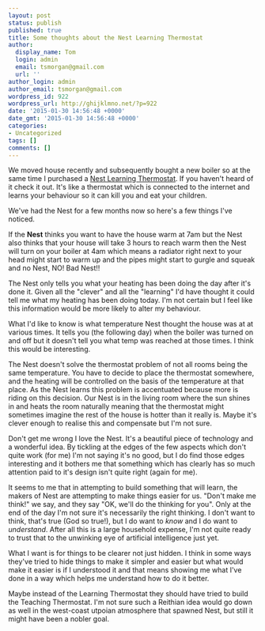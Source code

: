 ```yaml
---
layout: post
status: publish
published: true
title: Some thoughts about the Nest Learning Thermostat
author:
  display_name: Tom
  login: admin
  email: tsmorgan@gmail.com
  url: ''
author_login: admin
author_email: tsmorgan@gmail.com
wordpress_id: 922
wordpress_url: http://ghijklmno.net/?p=922
date: '2015-01-30 14:56:48 +0000'
date_gmt: '2015-01-30 14:56:48 +0000'
categories:
- Uncategorized
tags: []
comments: []
---
```

<p>We moved house recently and subsequently bought a new boiler so at the same time I purchased a <a href="https://nest.com/uk/thermostat/life-with-nest-thermostat/">Nest Learning Thermostat</a>. If you haven't heard of it check it out. It's like a thermostat which is connected to the internet and learns your behaviour so it can kill you and eat your children.</p>
<!-- more -->
<p>We've had the Nest for a few months now so here's a few things I've noticed.</p>

<p>If the <b>Nest</b> thinks you want to have the house warm at 7am but the Nest also thinks that your house will take 3 hours to reach warm then the Nest will turn on your boiler at 4am which means a radiator right next to your head might start to warm up and the pipes might start to gurgle and squeak and no Nest, NO! Bad Nest!!</p>

<p>The Nest only tells you what your heating has been doing the day after it's done it. Given all the "clever" and all the "learning" I'd have thought it could tell me what my heating has been doing today. I'm not certain but I feel like this information would be more likely to alter my behaviour.</p>

<p>What I'd like to know is what temperature Nest thought the house was at at various times. It tells you (the following day) when the boiler was turned on and off but it doesn't tell you what temp was reached at those times. I think this would be interesting.</p>

<p>The Nest doesn't solve the thermostat problem of not all rooms being the same temperature. You have to decide to place the thermostat somewhere, and the heating will be controlled on the basis of the temperature at that place. As the Nest learns this problem is accentuated because more is riding on this decision. Our Nest is in the living room where the sun shines in and heats the room naturally meaning that the thermostat might sometimes imagine the rest of the house is hotter than it really is. Maybe it's clever enough to realise this and compensate but I'm not sure.</p>

<p>Don't get me wrong I love the Nest. It's a beautiful piece of technology and a wonderful idea. By tickling at the edges of the few aspects which don't quite work (for me) I'm not saying it's no good, but I do find those edges interesting and it bothers me that something which has clearly has so much attention paid to it's design isn't quite right (again for me).</p>

<p>It seems to me that in attempting to build something that will learn, the makers of Nest are attempting to make things easier for us. "Don't make me think!" we say, and they say "OK, we'll do the thinking for you". Only at the end of the day I'm not sure it's necessarily the right thinking. I don't want to think, that's true (God so true!), but I do want to <em>know</em> and I do want to <em>understand</em>. After all this is a large household expense, I'm not quite ready to trust that to the unwinking eye of artificial intelligence just yet.</p>

<p>What I want is for things to be clearer not just hidden. I think in some ways they've tried to hide things to make it simpler and easier but what would make it easier is if I understood it and that means showing me what I've done in a way which helps me understand how to do it better.</p>

<p>Maybe instead of the Learning Thermostat they should have tried to build the Teaching Thermostat. I'm not sure such a Reithian idea would go down as well in the west-coast utpoian atmosphere that spawned Nest, but still it might have been a nobler goal.</p>


